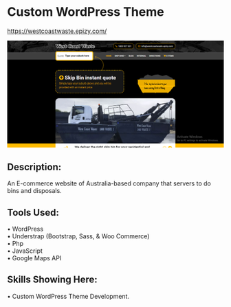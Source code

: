 # Custom WordPress Theme
https://westcoastwaste.epizy.com/

![](https://github.com/Wahab3917/WestCoastWaste/blob/main/westcoastwaste.png)

## Description: 
An E-commerce website of Australia-based company that servers to do bins and disposals.

## Tools Used:
•	  WordPress<br>
•	  Understrap  (Bootstrap, Sass, & Woo Commerce)<br>
•	  Php<br>
•	  JavaScript<br>
•	  Google Maps API

## Skills Showing Here: 
•	  Custom WordPress Theme Development.<br>

